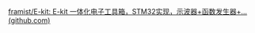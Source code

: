 [framist/E-kit: E-kit 一体化电子工具箱，STM32实现，示波器+函数发生器+... (github.com)](https://github.com/framist/E-kit) 